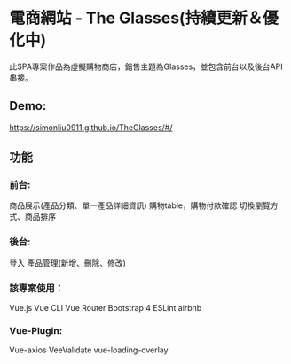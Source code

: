 # 電商網站 - The Glasses(持續更新＆優化中)
此SPA專案作品為虛擬購物商店，銷售主題為Glasses，並包含前台以及後台API串接。

## Demo:
https://simonliu0911.github.io/TheGlasses/#/

## 功能
### 前台:
商品展示(產品分類、單一產品詳細資訊)
購物table，購物付款確認
切換瀏覽方式、商品排序

### 後台:
登入
產品管理(新增、刪除、修改)

### 該專案使用：
Vue.js
Vue CLI
Vue Router
Bootstrap 4
ESLint airbnb

### Vue-Plugin:
Vue-axios
VeeValidate
vue-loading-overlay